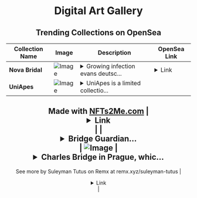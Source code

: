 <div align="center">

# Digital Art Gallery

## Trending Collections on OpenSea

| Collection Name                       | Image                                                                                     | Description                       | OpenSea Link                                                                                          |
|---------------------------------------|-------------------------------------------------------------------------------------------|-----------------------------------|--------------------------------------------------------------------------------------------------------|
| **Nova Bridal** | ![Image](https://i.seadn.io/s/raw/files/464426a03b73558558659a3ad1973adc.jpg?w=500&auto=format?w=200&auto=format) | <details><summary>Growing infection evans deutsc...</summary>Growing infection evans deutsch no hair ins cherry establish</details> | <details><summary>Link</summary>[Nova Bridal](https://opensea.io/collection/nova-bridal)</details> |
| **UniApes** | ![Image](https://i.seadn.io/s/raw/files/71083132e589085b528703f4c9bea78f.gif?w=500&auto=format?w=200&auto=format) | <details><summary>UniApes is a limited collectio...</summary>UniApes is a limited collection of 5555 unique digital avatars on the Unichain network, merging the world of urban streetwear with anime-inspired pixel art. Each UniApe is a one-of-a-kind character that embodies the spirit of freedom, rebellion, and style. Whether you're an art collector or a streetwear enthusiast, UniApes is the perfect addition to your digital collection.

Made with [NFTs2Me.com](https://nfts2me.com/)</details> | <details><summary>Link</summary>[UniApes](https://opensea.io/collection/uniapes-4)</details> |
| **<details><summary>Bridge Guardian...</summary>Bridge Guardians</details>** | ![Image](https://i.seadn.io/s/raw/files/bce1848f46fd7b98fa69b1fb907bdc7f.jpg?w=500&auto=format?w=200&auto=format) | <details><summary>Charles Bridge in Prague, whic...</summary>Charles Bridge in Prague, which hosts more than 30 statues in total, fascinates visitors with its historical and artistic value. Although most of the statues are of religious figures and saints, some represent historical figures or important personalities.
--
See more by Suleyman Tutus on Remx at remx.xyz/suleyman-tutus</details> | <details><summary>Link</summary>[Bridge Guardians](https://opensea.io/collection/bridge-guardians-2)</details> |

</div>